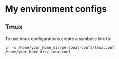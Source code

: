 # My environment configs

## Tmux

To use tmux configurations create a symbolic link to:

`ln -s /home/your_home_dir/personal-confs/tmux.conf /home/your_home_dir/.tmux.conf`
